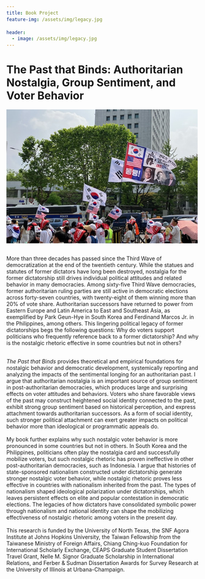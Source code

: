 ```yaml
---
title: Book Project
feature-img: /assets/img/legacy.jpg

header:
  - image: /assets/img/legacy.jpg
---
```



# The Past that Binds: Authoritarian Nostalgia, Group Sentiment, and Voter Behavior


 <img align="top" width="500" height="350" src="/assets/img/troika.jpeg" alt="My Image">
<br><br />

More than three decades has passed since the Third Wave of democratization at the end of the twentieth century. While the statues and statutes of former dictators have long been destroyed, nostalgia for the former dictatorship still drives individual political attitudes and related behavior in many democracies. Among sixty-five Third Wave democracies, former authoritarian ruling parties are still active in democratic elections across forty-seven countries, with twenty-eight of them winning more than 20% of vote share. Authoritarian successors have returned to power from Eastern Europe and Latin America to East and Southeast Asia, as exemplified by Park Geun-Hye in South Korea and Ferdinand Marcos Jr. in the Philippines, among others. This lingering political legacy of former dictatorships begs the following questions: Why do voters support politicians who frequently reference back to a former dictatorship? And why is the nostalgic rhetoric effective in some countries but not in others?  <br><br />

*The Past that Binds* provides theoretical and empirical foundations for nostalgic behavior and democratic development, systemically reporting and analyzing the impacts of the sentimental longing for an authoritarian past. I argue that authoritarian nostalgia is an important source of group sentiment in post-authoritarian democracies, which produces large and surprising effects on voter attitudes and behaviors. Voters who share favorable views of the past may construct heightened social identity connected to the past, exhibit strong group sentiment based on historical perception, and express attachment towards authoritarian successors. As a form of social identity, such stronger political attachment can exert greater impacts on political behavior more than ideological or programmatic appeals do. 
<br><br />
My book further explains why such nostalgic voter behavior is more pronounced in some countries but not in others. In South Korea and the Philippines, politicians often play the nostalgia card and successfully mobilize voters, but such nostalgic rhetoric has proven ineffective in other post-authoritarian democracies, such as Indonesia. I argue that histories of state-sponsored nationalism constructed under dictatorship generate stronger nostalgic voter behavior, while nostalgic rhetoric proves less effective in countries with nationalism inherited from the past. The types of nationalism shaped ideological polarization under dictatorships, which leaves persistent effects on elite and popular contestation in democratic elections. The legacies of how dictators have consolidated symbolic power through nationalism and national identity can shape the mobilizing effectiveness of nostalgic rhetoric among voters in the present day.
<br><br />
This research is funded by the University of North Texas, the SNF Agora Institute at Johns Hopkins University, the Taiwan Fellowship from the Taiwanese Ministry of Foreign Affairs, Chiang Ching-kuo Foundation for International Scholarly Exchange, CEAPS Graduate Student Dissertation Travel Grant, Nelle M. Signor Graduate	Scholarship in International Relations, and Ferber & Sudman Dissertation Awards for Survey Research at the University of Illinois at Urbana-Champaign.
